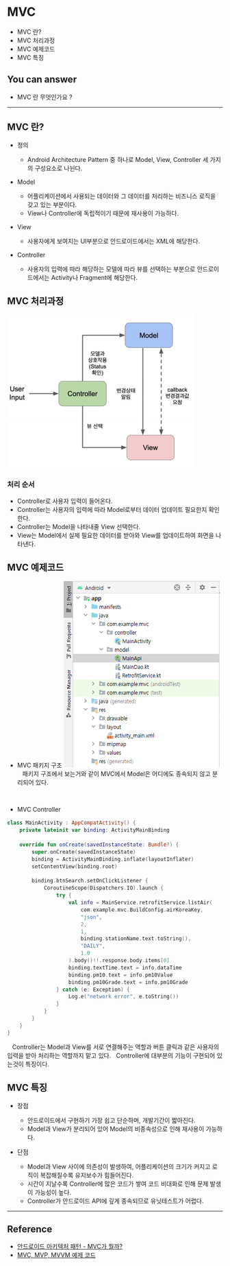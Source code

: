 # MVC
<!--Table of Contents-->
- MVC 란?
- MVC 처리과정
- MVC 예제코드
- MVC 특징

<!-- 어떤 질문을 대답할 수 있어야 하는지-->
## You can answer
- MVC 란 무엇인가요 ?

<!--Contents-->

---
## MVC 란?
- 정의
  * Android Architecture Pattern 중 하나로 Model, View, Controller 세 가지의 구성요소로 나뉜다.

- Model
  * 어플리케이션에서 사용되는 데이터와 그 데이터를 처리하는 비즈니스 로직을 갖고 있는 부분이다.
  * View나 Controller에 독립적이기 때문에 재사용이 가능하다.

- View
  * 사용자에게 보여지는 UI부분으로 안드로이드에서는 XML에 해당한다.

- Controller
  * 사용자의 입력에 따라 해당하는 모델에 따라 뷰를 선택하는 부분으로 안드로이드에서는 Activity나 Fragment에 해당한다.

## MVC 처리과정
  ![MVCProcess](./img/MVCProcess.PNG)
  ### 처리 순서
  * Controller로 사용자 입력이 들어온다.
  * Controller는 사용자의 입력에 따라 Model로부터 데이터 업데이트 필요한지 확인한다.
  * Controller는 Model을 나타내줄 View 선택한다.
  * View는 Model에서 실제 필요한 데이터를 받아와 View를 업데이트하여 화면을 나타낸다.

## MVC 예제코드
  - MVC 패키지 구조
  ![MVCPackage](./img/MVCPackage.PNG)
  &nbsp;&nbsp;
  패키지 구조에서 보는거와 같이 MVC에서 Model은 어디에도 종속되지 않고 분리되어 있다.
  <br>


- MVC Controller
```Kotlin
class MainActivity : AppCompatActivity() {
    private lateinit var binding: ActivityMainBinding

    override fun onCreate(savedInstanceState: Bundle?) {
        super.onCreate(savedInstanceState)
        binding = ActivityMainBinding.inflate(layoutInflater)
        setContentView(binding.root)

        binding.btnSearch.setOnClickListener {
            CoroutineScope(Dispatchers.IO).launch {
                try {
                    val info = MainService.retrofitService.listAir(
                        com.example.mvc.BuildConfig.airKoreaKey,
                        "json",
                        2,
                        1,
                        binding.stationName.text.toString(),
                        "DAILY",
                        1.0
                    ).body()!!.response.body.items[0]
                    binding.textTime.text = info.dataTime
                    binding.pm10.text = info.pm10Value
                    binding.pm10Grade.text = info.pm10Grade
                } catch (e: Exception) {
                    Log.e("network error", e.toString())
                }
            }
        }
    }
}
```
&nbsp;&nbsp; Controller는 Model과 View를 서로 연결해주는 역할과 버튼 클릭과 같은 사용자의 입력을 받아 처리하는 역할까지 맡고 있다.
&nbsp;&nbsp;Controller에 대부분의 기능이 구현되어 있는것이 특징이다.
<br>

## MVC 특징
  - 장점
    * 안드로이드에서 구현하기 가장 쉽고 단순하며, 개발기간이 짧아진다.
    * Model과 View가 분리되어 있어 Model의 비종속성으로 인해 재사용이 가능하다.

  - 단점
    * Model과 View 사이에 의존성이 발생하여, 어플리케이션의 크기가 커지고 로직이 복잡해질수록 유지보수가 힘들어진다.
    * 시간이 지날수록 Controller에 많은 코드가 쌓여 코드 비대화로 인해 문제 발생이 가능성이 높다.
    * Controller가 안드로이드 API에 깊게 종속되므로 유닛테스트가 어렵다.

---
## Reference
- [안드로이드 아키텍처 패턴 - MVC가 뭘까?](https://velog.io/@jojo_devstory/%EC%95%88%EB%93%9C%EB%A1%9C%EC%9D%B4%EB%93%9C-%EC%95%84%ED%82%A4%ED%85%8D%EC%B3%90-%ED%8C%A8%ED%84%B4-MVC%EA%B0%80-%EB%AD%98%EA%B9%8C)
- [MVC, MVP, MVVM 예제 코드](https://github.com/rkdmf1026/AndroidArchitectureTest)
